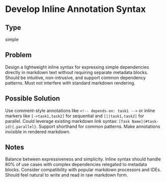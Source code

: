 # Develop Inline Annotation Syntax

## Type
simple

## Problem
Design a lightweight inline syntax for expressing simple dependencies directly in markdown text without requiring separate metadata blocks. Should be intuitive, non-intrusive, and support common dependency patterns. Must not interfere with standard markdown rendering.

## Possible Solution
Use comment-style annotations like `<!-- depends-on: task1 -->` or inline markers like `[->task1,task2]` for sequential and `[||task1,task2]` for parallel. Could leverage existing markdown link syntax: `[Task Name](#task-id){.parallel}`. Support shorthand for common patterns. Make annotations invisible in rendered markdown.

## Notes
Balance between expressiveness and simplicity. Inline syntax should handle 80% of use cases with complex dependencies relegated to metadata blocks. Consider compatibility with popular markdown processors and IDEs. Should feel natural to write and read in raw markdown form.